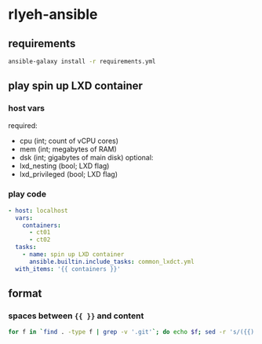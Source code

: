 # rlyeh-ansible

## requirements
```bash
ansible-galaxy install -r requirements.yml
```

## play **spin up LXD container**

### host vars
required:
  * cpu (int; count of vCPU cores)
  * mem (int; megabytes of RAM)
  * dsk (int; gigabytes of main disk)
optional:
  * lxd_nesting (bool; LXD flag)
  * lxd_privileged (bool; LXD flag)

### play code
```yaml
- host: localhost
  vars:
    containers:
      - ct01
      - ct02
  tasks:
    - name: spin up LXD container
      ansible.builtin.include_tasks: common_lxdct.yml
  with_items: '{{ containers }}'
```


## format
### spaces between `{{ }}` and content
```bash
for f in `find . -type f | grep -v '.git'`; do echo $f; sed -r 's/({{)([^ ].*)(}})/\1 \2 \3/' $f > $f.new; rm $f; mv $f.new $f; done 
```